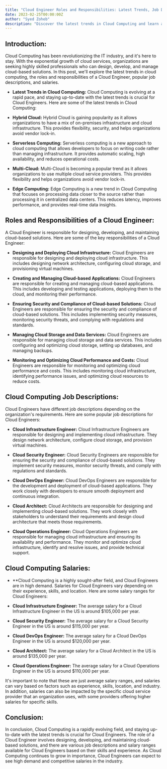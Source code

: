 ```yaml
---
title: "Cloud Engineer Roles and Responsibilities: Latest Trends, Job Descriptions, and Salaries"
date: 2023-02-25T00:00:00Z
author: "Syed Zoheb"
description: "Discover the latest trends in Cloud Computing and learn about the roles, responsibilities, job descriptions, and salaries of Cloud Engineers."
---
```


## Introduction:
Cloud Computing has been revolutionizing the IT industry, and it's here to stay. With the exponential growth of cloud services, organizations are seeking highly skilled professionals who can design, develop, and manage cloud-based solutions. In this post, we'll explore the latest trends in cloud computing, the roles and responsibilities of a Cloud Engineer, popular job descriptions, and salaries.

* **Latest Trends in Cloud Computing:** Cloud Computing is evolving at a rapid pace, and staying up-to-date with the latest trends is crucial for Cloud Engineers. Here are some of the latest trends in Cloud Computing:

* **Hybrid Cloud:** Hybrid Cloud is gaining popularity as it allows organizations to have a mix of on-premises infrastructure and cloud infrastructure. This provides flexibility, security, and helps organizations avoid vendor lock-in.

* **Serverless Computing:** Serverless computing is a new approach to cloud computing that allows developers to focus on writing code rather than managing infrastructure. It provides automatic scaling, high availability, and reduces operational costs.

* **Multi-Cloud:** Multi-Cloud is becoming a popular trend as it allows organizations to use multiple cloud service providers. This provides flexibility and helps organizations avoid vendor lock-in.

* **Edge Computing:** Edge Computing is a new trend in Cloud Computing that focuses on processing data closer to the source rather than processing it in centralized data centers. This reduces latency, improves performance, and provides real-time data insights.

## Roles and Responsibilities of a Cloud Engineer:
A Cloud Engineer is responsible for designing, developing, and maintaining cloud-based solutions. Here are some of the key responsibilities of a Cloud Engineer:

* **Designing and Deploying Cloud Infrastructure:** Cloud Engineers are responsible for designing and deploying cloud infrastructure. This includes designing network architecture, configuring cloud storage, and provisioning virtual machines.

* **Creating and Managing Cloud-based Applications:** Cloud Engineers are responsible for creating and managing cloud-based applications. This includes developing and testing applications, deploying them to the cloud, and monitoring their performance.

* **Ensuring Security and Compliance of Cloud-based Solutions:** Cloud Engineers are responsible for ensuring the security and compliance of cloud-based solutions. This includes implementing security measures, monitoring security threats, and complying with regulations and standards.

* **Managing Cloud Storage and Data Services:** Cloud Engineers are responsible for managing cloud storage and data services. This includes configuring and optimizing cloud storage, setting up databases, and managing backups.

* **Monitoring and Optimizing Cloud Performance and Costs:** Cloud Engineers are responsible for monitoring and optimizing cloud performance and costs. This includes monitoring cloud infrastructure, identifying performance issues, and optimizing cloud resources to reduce costs.

## Cloud Computing Job Descriptions:
Cloud Engineers have different job descriptions depending on the organization's requirements. Here are some popular job descriptions for Cloud Engineers:

* **Cloud Infrastructure Engineer:** Cloud Infrastructure Engineers are responsible for designing and implementing cloud infrastructure. They design network architecture, configure cloud storage, and provision virtual machines.

* **Cloud Security Engineer:** Cloud Security Engineers are responsible for ensuring the security and compliance of cloud-based solutions. They implement security measures, monitor security threats, and comply with regulations and standards.

* **Cloud DevOps Engineer:** Cloud DevOps Engineers are responsible for the development and deployment of cloud-based applications. They work closely with developers to ensure smooth deployment and continuous integration.

* **Cloud Architect:** Cloud Architects are responsible for designing and implementing cloud-based solutions. They work closely with stakeholders to understand their requirements and design cloud architecture that meets those requirements.

* **Cloud Operations Engineer:** Cloud Operations Engineers are responsible for managing cloud infrastructure and ensuring its availability and performance. They monitor and optimize cloud infrastructure, identify and resolve issues, and provide technical support.

## Cloud Computing Salaries:
* **Cloud Computing is a highly sought-after field, and Cloud Engineers are in high demand. Salaries for Cloud Engineers vary depending on their experience, skills, and location. Here are some salary ranges for Cloud Engineers:

* **Cloud Infrastructure Engineer:** The average salary for a Cloud Infrastructure Engineer in the US is around $105,000 per year.

* **Cloud Security Engineer:** The average salary for a Cloud Security Engineer in the US is around $115,000 per year.

* **Cloud DevOps Engineer:** The average salary for a Cloud DevOps Engineer in the US is around $120,000 per year.

* **Cloud Architect:** The average salary for a Cloud Architect in the US is around $135,000 per year.

* **Cloud Operations Engineer:** The average salary for a Cloud Operations Engineer in the US is around $110,000 per year.

It's important to note that these are just average salary ranges, and salaries can vary based on factors such as experience, skills, location, and industry. In addition, salaries can also be impacted by the specific cloud service provider that an organization uses, with some providers offering higher salaries for specific skills.

## Conclusion:
In conclusion, Cloud Computing is a rapidly evolving field, and staying up-to-date with the latest trends is crucial for Cloud Engineers. The role of a Cloud Engineer involves designing, developing, and maintaining cloud-based solutions, and there are various job descriptions and salary ranges available for Cloud Engineers based on their skills and experience. As Cloud Computing continues to grow in importance, Cloud Engineers can expect to see high demand and competitive salaries in the industry.

